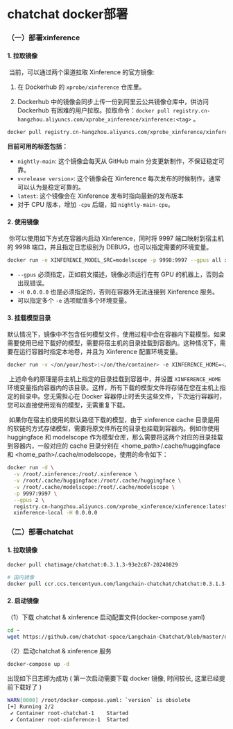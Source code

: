 # chatchat docker部署

### （一）部署xinference

#### 1. 拉取镜像

​	当前，可以通过两个渠道拉取 Xinference 的官方镜像:

1. 在 Dockerhub 的 `xprobe/xinference` 仓库里。

2. Dockerhub 中的镜像会同步上传一份到阿里云公共镜像仓库中，供访问 Dockerhub 有困难的用户拉取。拉取命令：`docker pull registry.cn-hangzhou.aliyuncs.com/xprobe_xinference/xinference:<tag>` 。

```bash
docker pull registry.cn-hangzhou.aliyuncs.com/xprobe_xinference/xinference:latest
```

**目前可用的标签包括：**

- `nightly-main`: 这个镜像会每天从 GitHub main 分支更新制作，不保证稳定可靠。
- `v<release version>`: 这个镜像会在 Xinference 每次发布的时候制作，通常可以认为是稳定可靠的。
- `latest`: 这个镜像会在 Xinference 发布时指向最新的发布版本
- 对于 CPU 版本，增加 `-cpu` 后缀，如 `nightly-main-cpu`。



#### 2. 使用镜像

​	你可以使用如下方式在容器内启动 Xinference，同时将 9997 端口映射到宿主机的 9998 端口，并且指定日志级别为 DEBUG，也可以指定需要的环境变量。

```bash
docker run -e XINFERENCE_MODEL_SRC=modelscope -p 9998:9997 --gpus all xprobe/xinference:latest xinference-local -H 0.0.0.0 --log-level debug
```

- `--gpus` 必须指定，正如前文描述，镜像必须运行在有 GPU 的机器上，否则会出现错误。
- `-H 0.0.0.0` 也是必须指定的，否则在容器外无法连接到 Xinference 服务。
- 可以指定多个 `-e` 选项赋值多个环境变量。





#### 3. 挂载模型目录

​	默认情况下，镜像中不包含任何模型文件，使用过程中会在容器内下载模型。如果需要使用已经下载好的模型，需要将宿主机的目录挂载到容器内。这种情况下，需要在运行容器时指定本地卷，并且为 Xinference 配置环境变量。

```bash
docker run -v </on/your/host>:</on/the/container> -e XINFERENCE_HOME=</on/the/container> -p 9998:9997 --gpus all xprobe/xinference:latest xinference-local -H 0.0.0.0
```

​	上述命令的原理是将主机上指定的目录挂载到容器中，并设置 `XINFERENCE_HOME` 环境变量指向容器内的该目录。这样，所有下载的模型文件将存储在您在主机上指定的目录中。您无需担心在 Docker 容器停止时丢失这些文件，下次运行容器时，您可以直接使用现有的模型，无需重复下载。

​	如果你在宿主机使用的默认路径下载的模型，由于 xinference cache 目录是用的软链的方式存储模型，需要将原文件所在的目录也挂载到容器内。例如你使用 huggingface 和 modelscope 作为模型仓库，那么需要将这两个对应的目录挂载到容器内，一般对应的 cache 目录分别在 <home_path>/.cache/huggingface 和 <home_path>/.cache/modelscope，使用的命令如下：

```bash
docker run -d \
  -v /root/.xinference:/root/.xinference \
  -v /root/.cache/huggingface:/root/.cache/huggingface \
  -v /root/.cache/modelscope:/root/.cache/modelscope \
  -p 9997:9997 \
  --gpus 2 \
  registry.cn-hangzhou.aliyuncs.com/xprobe_xinference/xinference:latest \
  xinference-local -H 0.0.0.0
```



### （二）部署chatchat

#### 1. 拉取镜像

```bash
docker pull chatimage/chatchat:0.3.1.3-93e2c87-20240829

# 国内镜像
docker pull ccr.ccs.tencentyun.com/langchain-chatchat/chatchat:0.3.1.3-93e2c87-20240829 
```

#### 2. 启动镜像

（1）下载 chatchat & xinference 启动配置文件(docker-compose.yaml)

```bash
cd ~
wget https://github.com/chatchat-space/Langchain-Chatchat/blob/master/docker/docker-compose.yaml
```

（2）启动chatchat & xinference 服务


```bash
docker-compose up -d
```

出现如下日志即为成功 ( 第一次启动需要下载 docker 镜像, 时间较长, 这里已经提前下载好了 )

```bash
WARN[0000] /root/docker-compose.yaml: `version` is obsolete 
[+] Running 2/2
 ✔ Container root-chatchat-1    Started                                                                                             0.2s 
 ✔ Container root-xinference-1  Started                   
```























